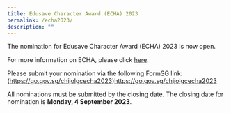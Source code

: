 ```yaml
---
title: Edusave Character Award (ECHA) 2023
permalink: /echa2023/
description: ""
---
```

The nomination for Edusave Character Award (ECHA) 2023 is now open.  

For more information on ECHA, please click [here](/files/2023%20echa%20letter.pdf).  

Please submit your nomination via the following FormSG link: 
(https://go.gov.sg/chijolgcecha2023)https://go.gov.sg/chijolgcecha2023

All nominations must be submitted by the closing date. The closing date for nomination is **Monday, 4 September 2023**.
